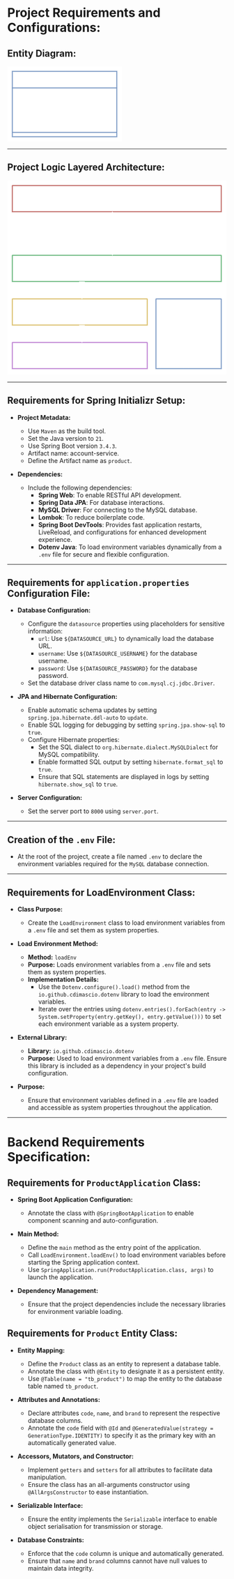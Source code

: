 # Project Requirements and Configurations:

## Entity Diagram:

![Model Diagram](https://github.com/souzafcharles/Spring-Boot-React-MySQL/blob/main/backend/src/main/resources/static/images/product-entity.png)

---

## Project Logic Layered Architecture:

![Layered Architecture](https://github.com/souzafcharles/Spring-Boot-React-MySQL/blob/main/backend/src/main/resources/static/images/logic-layered-architecture.png)

---

## Requirements for Spring Initializr Setup:

- **Project Metadata:**

  - Use `Maven` as the build tool.
  - Set the Java version to `21`.
  - Use Spring Boot version `3.4.3`.
  - Artifact name: account-service.
  - Define the Artifact name as `product`.

- **Dependencies:**
  - Include the following dependencies:
    - **Spring Web**: To enable RESTful API development.
    - **Spring Data JPA**: For database interactions.
    - **MySQL Driver**: For connecting to the MySQL database.
    - **Lombok**: To reduce boilerplate code.
    - **Spring Boot DevTools**: Provides fast application restarts, LiveReload, and configurations for enhanced development experience.
    - **Dotenv Java**: To load environment variables dynamically from a `.env` file for secure and flexible
      configuration.

---

## Requirements for `application.properties` Configuration File:

- **Database Configuration:**

  - Configure the `datasource` properties using placeholders for sensitive information:
    - `url`: Use `${DATASOURCE_URL}` to dynamically load the database URL.
    - `username`: Use `${DATASOURCE_USERNAME}` for the database username.
    - `password`: Use `${DATASOURCE_PASSWORD}` for the database password.
  - Set the database driver class name to `com.mysql.cj.jdbc.Driver`.

- **JPA and Hibernate Configuration:**

  - Enable automatic schema updates by setting `spring.jpa.hibernate.ddl-auto` to `update`.
  - Enable SQL logging for debugging by setting `spring.jpa.show-sql` to `true`.
  - Configure Hibernate properties:
    - Set the SQL dialect to `org.hibernate.dialect.MySQLDialect` for MySQL compatibility.
    - Enable formatted SQL output by setting `hibernate.format_sql` to `true`.
    - Ensure that SQL statements are displayed in logs by setting `hibernate.show_sql` to `true`.

- **Server Configuration:**
  - Set the server port to `8000` using `server.port`.

---

## Creation of the `.env` File:

- At the root of the project, create a file named `.env` to declare the environment variables required for the
  `MySQL` database connection.

---

## Requirements for LoadEnvironment Class:

- **Class Purpose:**

  - Create the `LoadEnvironment` class to load environment variables from a `.env` file and set them as system
    properties.

- **Load Environment Method:**

  - **Method:** `loadEnv`
  - **Purpose:** Loads environment variables from a `.env` file and sets them as system properties.
  - **Implementation Details:**
    - Use the `Dotenv.configure().load()` method from the `io.github.cdimascio.dotenv` library to load the
      environment variables.
    - Iterate over the entries using
      `dotenv.entries().forEach(entry -> System.setProperty(entry.getKey(), entry.getValue()))` to set each
      environment variable as a system property.

- **External Library:**

  - **Library:** `io.github.cdimascio.dotenv`
  - **Purpose:** Used to load environment variables from a `.env` file. Ensure this library is included as a
    dependency in your project's build configuration.

- **Purpose:**
  - Ensure that environment variables defined in a `.env` file are loaded and accessible as system properties
    throughout the application.

---

# Backend Requirements Specification:

## Requirements for `ProductApplication` Class:

- **Spring Boot Application Configuration:**

  - Annotate the class with `@SpringBootApplication` to enable component scanning and auto-configuration.

- **Main Method:**

  - Define the `main` method as the entry point of the application.
  - Call `LoadEnvironment.loadEnv()` to load environment variables before starting the Spring application context.
  - Use `SpringApplication.run(ProductApplication.class, args)` to launch the application.

- **Dependency Management:**
  - Ensure that the project dependencies include the necessary libraries for environment variable loading.

## Requirements for `Product` Entity Class:

- **Entity Mapping:**

  - Define the `Product` class as an entity to represent a database table.
  - Annotate the class with `@Entity` to designate it as a persistent entity.
  - Use `@Table(name = "tb_product")` to map the entity to the database table named `tb_product`.

- **Attributes and Annotations:**

  - Declare attributes `code`, `name`, and `brand` to represent the respective database columns.
  - Annotate the `code` field with `@Id` and `@GeneratedValue(strategy = GenerationType.IDENTITY)` to specify it as the primary key with an automatically generated value.

- **Accessors, Mutators, and Constructor:**

  - Implement `getters` and `setters` for all attributes to facilitate data manipulation.
  - Ensure the class has an all-arguments constructor using `@AllArgsConstructor` to ease instantiation.

- **Serializable Interface:**

  - Ensure the entity implements the `Serializable` interface to enable object serialisation for transmission or storage.

- **Database Constraints:**
  - Enforce that the `code` column is unique and automatically generated.
  - Ensure that `name` and `brand` columns cannot have null values to maintain data integrity.